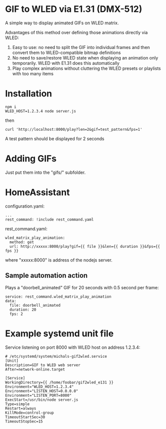 # GIF to WLED via E1.31 (DMX-512)

A simple way to display animated GIFs on WLED matrix.

Advantages of this method over defining those animations directly via WLED:
 1. Easy to use: no need to split the GIF into individual frames and then convert them to WLED-compatible bitmap definitions
 2. No need to save/restore WLED state when displaying an animation only temporarily. WLED with E1.31 does this automatically
 3. Play complex animations without cluttering the WLED presets or playlists with too many items

# Installation
```
npm i
WLED_HOST=1.2.3.4 node server.js 
```
then
```
curl 'http://localhost:8000/play?len=2&gif=test_pattern&fps=1'
```
A test pattern should be displayed for 2 seconds

# Adding GIFs

Just put them into the "gifs/" subfolder.

# HomeAssistant

configuration.yaml:
```
...
rest_command: !include rest_command.yaml
```

rest_command.yaml:
```
wled_matrix_play_animation:
  method: get
  url: http://xxxxx:8000/play?gif={{ file }}&len={{ duration }}&fps={{ fps }}
```
where "xxxxx:8000" is address of the nodejs server.

## Sample automation action

Plays a "doorbell_animated" GIF for 20 seconds with 0.5 second per frame:
```
service: rest_command.wled_matrix_play_animation
data:
  file: doorbell_animated
  duration: 20
  fps: 2
```


# Example systemd unit file

Service listening on port 8000 with WLED host on address 1.2.3.4:

```
# /etc/systemd/system/michals-gif2wled.service
[Unit]
Description=GIF to WLED web server
After=network-online.target

[Service]
WorkingDirectory={{ /home/foobar/gif2wled_e131 }}
Environment="WLED_HOST=1.2.3.4"
Environment="LISTEN_HOST=0.0.0.0"
Environment="LISTEN_PORT=8000"
ExecStart=/usr/bin/node server.js
Type=simple
Restart=always
KillMode=control-group
TimeoutStartSec=30
TimeoutStopSec=15
```
